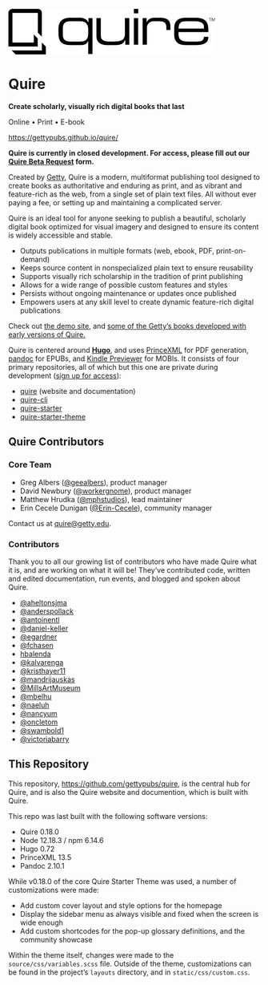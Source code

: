 ![](static/img/quire-logo--sm.png)

# Quire

**Create scholarly, visually rich digital books that last**

Online • Print • E-book

https://gettypubs.github.io/quire/

**Quire is currently in closed development. For access, please fill out our [Quire Beta Request](https://docs.google.com/forms/d/e/1FAIpQLSckvPWWyyfZJko6JTqf3slcXCV8vcCgQjAzoW4MfHEt9hDuxQ/viewform) form.**

Created by [Getty](https://www.getty.edu), Quire is a modern, multiformat publishing tool designed to create books as authoritative and enduring as print, and as vibrant and feature-rich as the web, from a single set of plain text files. All without ever paying a fee, or setting up and maintaining a complicated server.

Quire is an ideal tool for anyone seeking to publish a beautiful, scholarly digital book optimized for visual imagery and designed to ensure its content is widely accessible and stable.

- Outputs publications in multiple formats (web, ebook, PDF, print-on-demand)
- Keeps source content in nonspecialized plain text to ensure reusability
- Supports visually rich scholarship in the tradition of print publishing
- Allows for a wide range of possible custom features and styles
- Persists without ongoing maintenance or updates once published
- Empowers users at any skill level to create dynamic feature-rich digital publications

Check out [the demo site](https://gettypubs.github.io/quire-starter/), and [some of the Getty’s books developed with early versions of Quire.](http://www.getty.edu/publications/digital/digitalpubs.html)

Quire is centered around [**Hugo**](https://github.com/gohugoio/hugo), and uses [PrinceXML](http://www.princexml.com/) for PDF generation, [pandoc](https://pandoc.org/) for EPUBs, and [Kindle Previewer](https://www.amazon.com/gp/feature.html?ie=UTF8&docId=1000765261) for MOBIs. It consists of four primary repositories, all of which but this one are private during development ([sign up for access](https://docs.google.com/forms/d/e/1FAIpQLSckvPWWyyfZJko6JTqf3slcXCV8vcCgQjAzoW4MfHEt9hDuxQ/viewform?usp=sf_link)):

- [quire](https://github.com/gettypubs/quire) (website and documentation)
- [quire-cli](https://github.com/gettypubs/quire-cli)
- [quire-starter](https://github.com/gettypubs/quire-starter)
- [quire-starter-theme](https://github.com/gettypubs/quire-starter-theme)

## Quire Contributors

### Core Team

- Greg Albers ([@geealbers](https://github.com/geealbers)), product manager
- David Newbury ([@workergnome](https://github.com/workergnome)), product manager
- Matthew Hrudka ([@mphstudios](https://github.com/mphstudios)), lead maintainer
- Erin Cecele Dunigan ([@Erin-Cecele](https://github.com/Erin-Cecele)), community manager

Contact us at [quire@getty.edu](mailto:quire@getty.edu).

### Contributors

Thank you to all our growing list of contributors who have made Quire what it is, and are working on what it will be! They’ve contributed code, written and edited documentation, run events, and blogged and spoken about Quire.

- [@aheltonsjma](https://github.com/aheltonsjma)
- [@anderspollack](https://github.com/anderspollack)
- [@antoinentl](https://github.com/antoinentl)
- [@daniel-keller](https://github.com/daniel-keller)
- [@egardner](https://github.com/egardner)
- [@fchasen](https://github.com/fchasen)
- [hbalenda](https://github.com/hbalenda)
- [@kalvarenga](https://github.com/kalvarenga)
- [@kristhayer11](https://github.com/kristhayer11)
- [@mandrijauskas](https://github.com/mandrijauskas)
- [@MillsArtMuseum](https://github.com/MillsArtMuseum)
- [@mbelhu](https://github.com/mbelhu)
- [@naeluh](https://github.com/naeluh)
- [@nancyum](https://github.com/nancyum)
- [@oncletom](https://github.com/oncletom)
- [@swambold1](https://github.com/swambold1)
- [@victoriabarry](https://github.com/victoriabarry)

## This Repository

This repository, https://github.com/gettypubs/quire, is the central hub for Quire, and is also the Quire website and documention, which is built with Quire.

This repo was last built with the following software versions:

- Quire 0.18.0
- Node 12.18.3 / npm 6.14.6
- Hugo 0.72
- PrinceXML 13.5
- Pandoc 2.10.1

While v0.18.0 of the core Quire Starter Theme was used, a number of customizations were made:

- Add custom cover layout and style options for the homepage
- Display the sidebar menu as always visible and fixed when the screen is wide enough
- Add custom shortcodes for the pop-up glossary definitions, and the community showcase

Within the theme itself, changes were made to the `source/css/variables.scss` file. Outside of the theme, customizations can be found in the project’s `layouts` directory, and in `static/css/custom.css`.
